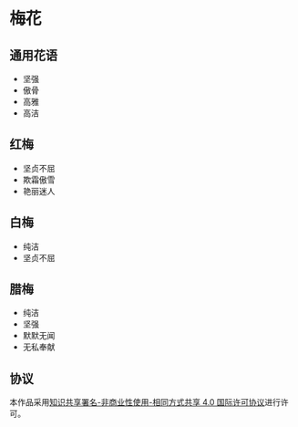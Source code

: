 # 梅花

## 通用花语

- 坚强
- 傲骨
- 高雅
- 高洁

## 红梅

- 坚贞不屈
- 欺霜傲雪
- 艳丽迷人

## 白梅

- 纯洁
- 坚贞不屈

## 腊梅

- 纯洁
- 坚强
- 默默无闻
- 无私奉献

## 协议

本作品采用[知识共享署名-非商业性使用-相同方式共享 4.0 国际许可协议](https://creativecommons.org/licenses/by-nc-sa/4.0/deed.zh)进行许可。

